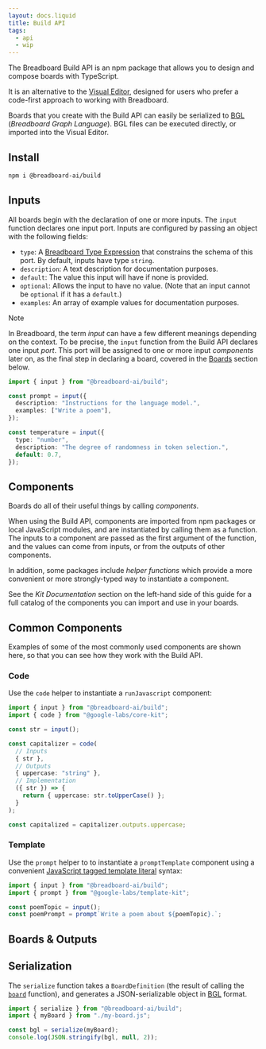 ```yaml
---
layout: docs.liquid
title: Build API
tags:
  - api
  - wip
---
```


The Breadboard Build API is an npm package that allows you to design and compose
boards with TypeScript.

It is an alternative to the [Visual Editor](../visual-editor/), designed for
users who prefer a code-first approach to working with Breadboard.

Boards that you create with the Build API can easily be serialized to
[BGL](../too-long/#the-common-format) (_Breadboard Graph Language_). BGL files
can be executed directly, or imported into the Visual Editor.

## Install

```sh
npm i @breadboard-ai/build
```

## Inputs

All boards begin with the declaration of one or more inputs. The `input`
function declares one input port. Inputs are configured by passing an object
with the following fields:

- `type`: A [Breadboard Type Expression](../type-expressions/) that constrains
  the schema of this port. By default, inputs have type `string`.
- `description`: A text description for documentation purposes.
- `default`: The value this input will have if none is provided.
- `optional`: Allows the input to have no value. (Note that an input cannot be
  `optional` if it has a `default`.)
- `examples`: An array of example values for documentation purposes.

> [!NOTE]
>
> In Breadboard, the term _input_ can have a few different meanings depending on
> the context. To be precise, the `input` function from the Build API declares
> one input _port_. This port will be assigned to one or more input _components_
> later on, as the final step in declaring a board, covered in the
> [Boards](#board) section below.

```ts
import { input } from "@breadboard-ai/build";

const prompt = input({
  description: "Instructions for the language model.",
  examples: ["Write a poem"],
});

const temperature = input({
  type: "number",
  description: "The degree of randomness in token selection.",
  default: 0.7,
});
```

## Components

Boards do all of their useful things by calling _components_.

When using the Build API, components are imported from npm packages or local
JavaScript modules, and are instantiated by calling them as a function. The
inputs to a component are passed as the first argument of the function, and the
values can come from inputs, or from the outputs of other components.

In addition, some packages include _helper functions_ which provide a more
convenient or more strongly-typed way to instantiate a component.

See the _Kit Documentation_ section on the left-hand side of this guide for a
full catalog of the components you can import and use in your boards.

## Common Components

Examples of some of the most commonly used components are shown here, so that
you can see how they work with the Build API.

### Code

Use the `code` helper to instantiate a `runJavascript` component:

```ts
import { input } from "@breadboard-ai/build";
import { code } from "@google-labs/core-kit";

const str = input();

const capitalizer = code(
  // Inputs
  { str },
  // Outputs
  { uppercase: "string" },
  // Implementation
  ({ str }) => {
    return { uppercase: str.toUpperCase() };
  }
);

const capitalized = capitalizer.outputs.uppercase;
```

### Template

Use the `prompt` helper to to instantiate a `promptTemplate` component using a
convenient [JavaScript tagged template
literal](https://developer.mozilla.org/en-US/docs/Web/JavaScript/Reference/Template_literals)
syntax:

```ts
import { input } from "@breadboard-ai/build";
import { prompt } from "@google-labs/template-kit";

const poemTopic = input();
const poemPrompt = prompt`Write a poem about ${poemTopic}.`;
```

## Boards & Outputs

<!-- TODO(aomarks) -->

## Serialization

The `serialize` function takes a `BoardDefinition` (the result of calling the
[`board`](#board) function), and generates a JSON-serializable object in
[BGL](../too-long/#the-common-format) format.

```ts
import { serialize } from "@breadboard-ai/build";
import { myBoard } from "./my-board.js";

const bgl = serialize(myBoard);
console.log(JSON.stringify(bgl, null, 2));
```
